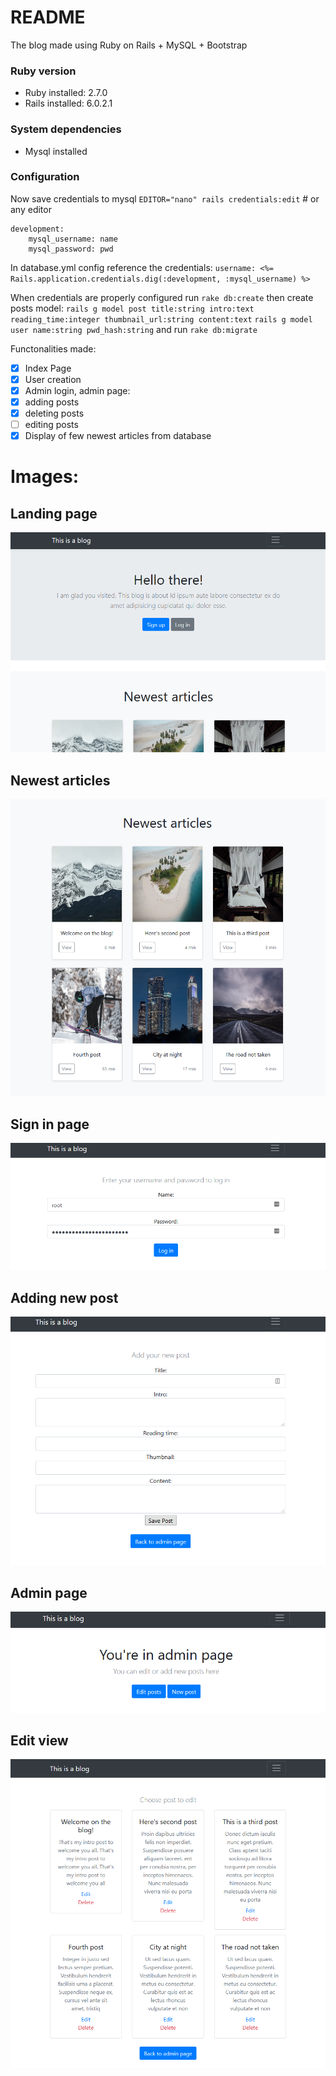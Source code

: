 # README

The blog made using Ruby on Rails + MySQL + Bootstrap

### Ruby version
* Ruby installed: 2.7.0
* Rails installed: 6.0.2.1

### System dependencies
* Mysql installed
### Configuration

Now save credentials to mysql
`EDITOR="nano" rails credentials:edit` # or any editor
```
development:
    mysql_username: name
    mysql_password: pwd
```

In database.yml config reference the credentials:
`username: <%= Rails.application.credentials.dig(:development, :mysql_username) %>`

When credentials are properly configured run `rake db:create`
then create posts model:
`rails g model post title:string intro:text reading_time:integer thumbnail_url:string content:text`
`rails g model user name:string pwd_hash:string`
and run `rake db:migrate`

Functonalities made:
- [x] Index Page
- [x] User creation
- [x] Admin login, admin page:
- [x] adding posts
- [x] deleting posts
- [ ] editing posts
- [x] Display of few newest articles from database

# Images:
## Landing page
![1](readme_img/landing.png)
## Newest articles
![2](readme_img/newest.png)
## Sign in page
![3](readme_img/login.png)
## Adding new post
![4](readme_img/new.png)
## Admin page
![5](readme_img/adminpage.png)
## Edit view
![6](readme_img/editview.png)